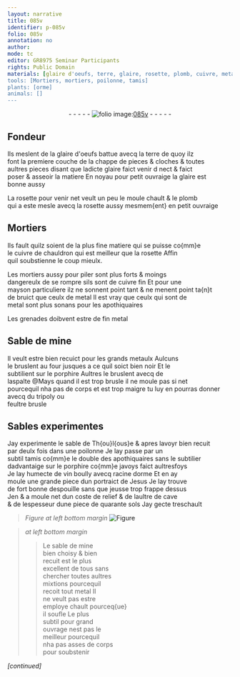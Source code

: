 ```yaml
---
layout: narrative
title: 085v
identifier: p-085v
folio: 085v
annotation: no
author:
mode: tc
editor: GR8975 Seminar Participants
rights: Public Domain
materials: [glaire d'oeufs, terre, glaire, rosette, plomb, cuivre, metal, metaulx, porphire, aspalte, tripoly, feultre, vin, racine dorme, sols]
tools: [Mortiers, mortiers, poilonne, tamis]
plants: [orme]
animals: []
---
```


<div class="folio" align="center">- - - - - <a href="http://gallica.bnf.fr/ark:/12148/btv1b10500001g/f176.image" target="_blank"><img src="https://cu-mkp.github.io/2017-workshop-edition/assets/photo-icon.png" alt="folio image: " style="display:inline-block; margin-bottom:-3px;"/>085v</a> - - - - - </div>  
  

## <span class="pro">Fondeur</span>

 
Ils meslent de la <span class="m">glaire d'oeufs</span> battue avecq la <span class="m">terre</span> de quoy ilz<br/> font la premiere couche de la chappe de pieces & cloches & toutes<br/> aultres pieces disant que ladicte <span class="m">glaire</span> faict venir <span class="del">d</span> nect & faict<br/> poser & asseoir la matiere En noyau pour petit ouvraige la <span class="m">glaire</span> est<br/> bonne aussy
 
La <span class="m">rosette</span> pour venir net veult un peu le moule chault & le <span class="m">plomb</span><br/> qui a este mesle avecq la <span class="m">rosette</span> aussy mesmem{ent} en petit ouvraige
 
 
  

## <span class="tl">Mortiers</span>

 
Ils fault quilz soient de la plus fine matiere qui se puisse co{mm}e<br/> le <span class="m">cuivre</span> de chauldron qui est meilleur que la <span class="m">rosette</span> Affin<br/> quil soubstienne le coup mieulx.
 
Les <span class="tl">mortiers</span> aussy pour piler sont plus forts & moings<br/> dangereulx de se rompre sils sont de <span class="m">cuivre</span> fin Et pour une<br/> mayson particuliere ilz ne sonnent point tant & ne menent point ta{n}t<br/> de bruict que ceulx de <span class="m">metal</span> Il est vray que ceulx qui sont de<br/> <span class="m">metal</span> sont plus sonans pour les <span class="pro">apothiquaires</span>
 
Les grenades doibvent estre de fin <span class="m">metal</span>
 
 
  

## Sable de mine

 
Il veult estre bien recuict pour les grands <span class="m">metaulx</span> Aulcuns<br/> le bruslent au four jusques a ce quil soict bien noir Et le<br/> subtilient sur le <span class="m">porphire</span> Aultres le bruslent avecq de<br/> l<span class="m">aspalte</span> @Mays quand il est trop brusle il ne moule pas si net<br/> pourcequil nha pas de corps et est trop maigre tu luy en pourras donner avecq du <span class="m">tripoly</span> ou<br/> <span class="m">feultre</span> brusle
 
 
  

## Sables experimentes

 
Jay experimente le sable de <span class="pl">Th{ou}l{ous}e</span> & apres lavoyr bien recuit<br/> par deulx fois dans une <span class="tl">poilonne</span> Je lay passe par un<br/> subtil <span class="tl">tamis</span> co{mm}e le double des <span class="pro">apothiquaires</span> sans le subtilier<br/> dadvantaige sur le <span class="m">porphire</span> co{mm}e javoys faict aultresfoys<br/> Je lay humecte de <span class="m">vin</span> boully avecq <span class="m">racine d<span class="pa">orme</span></span> Et en ay<br/> moule une grande piece dun portraict de Jesus Je lay trouve<br/> de fort bonne despouille sans que jeusse trop frappe dessus<br/> <span class="del">Jen</span> & a moule net dun coste de relief & de laultre de cave<br/> & de lespesseur dune piece de quarante <span class="m">sols</span> Jay gecte treschault
 
> *Figure*
> *at left bottom margin*
> <a href="" target="_blank"><img src="https://cu-mkp.github.io/GR8975-edition/assets/photo-icon.png" alt="Figure" style="display:inline-block; margin-bottom:-3px;"/></a>
 
> *at left bottom margin*
> 
> >  Le sable de mine<br/> bien choisy & bien<br/> recuit est le plus<br/> excellent de tous sans<br/> chercher toutes aultres<br/> mixtions pourcequil<br/> recoit tout <span class="m">metal</span> Il<br/> ne veult pas estre<br/> employe chault pourceq{ue}<br/> il soufle Le plus<br/> subtil pour grand<br/> ouvrage nest pas le<br/> meilleur pourcequil<br/> nha pas asses de corps<br/> pour soubstenir
 
*[continued]*
 
